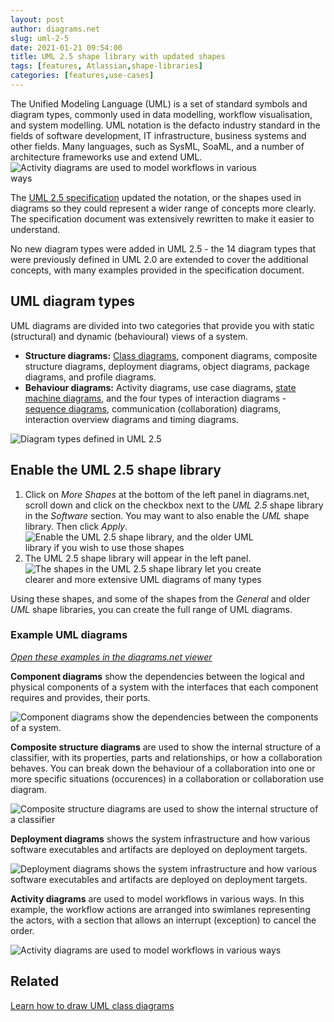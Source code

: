```yaml
---
layout: post
author: diagrams.net
slug: uml-2-5
date: 2021-01-21 09:54:00
title: UML 2.5 shape library with updated shapes
tags: [features, Atlassian,shape-libraries]
categories: [features,use-cases]
---
```


The Unified Modeling Language (UML) is a set of standard symbols and diagram types, commonly used in data modelling, workflow visualisation, and system modelling. UML notation is the defacto industry standard in the fields of software development, IT infrastructure, business systems and other fields. Many languages, such as SysML, SoaML, and a number of architecture frameworks use and extend UML.
<br /><img src="/assets/img/blog/uml-2-5-activity-diagram-example.png" style="width=100%;max-width:400px;height:auto;" alt="Activity diagrams are used to model workflows in various ways">

The [UML 2.5 specification](https://www.omg.org/spec/UML/2.5/About-UML/) updated the notation, or the shapes used in diagrams so they could represent a wider range of concepts more clearly. The specification document was extensively rewritten to make it easier to understand. 

No new diagram types were added in UML 2.5 - the 14 diagram types that were previously defined in UML 2.0 are extended to cover the additional concepts, with many examples provided in the specification document.

## UML diagram types

UML diagrams are divided into two categories that provide you with static (structural) and dynamic (behavioural) views of a system. 

* **Structure diagrams:** [Class diagrams](/blog/uml-class-diagrams.html), component diagrams, composite structure diagrams, deployment diagrams, object diagrams, package diagrams, and profile diagrams.
* **Behaviour diagrams:** Activity diagrams, use case diagrams, [state machine diagrams](/blog/uml-state-diagrams.html), and the four types of interaction diagrams - [sequence diagrams](/blog/sequence-diagrams.html), communication (collaboration) diagrams, interaction overview diagrams and timing diagrams. 

<img src="/assets/img/blog/uml-2-5-diagram-overview.png" style="max-width:100%;height:auto;" alt="Diagram types defined in UML 2.5">

## Enable the UML 2.5 shape library 

1. Click on _More Shapes_ at the bottom of the left panel in diagrams.net, scroll down and click on the checkbox next to the _UML 2.5_ shape library in the _Software_ section. You may want to also enable the _UML_ shape library. Then click _Apply_. 
<br /><img src="/assets/img/blog/uml-2-5-shape-library-enable.png" style="width=100%;max-width:400px;height:auto;" alt="Enable the UML 2.5 shape library, and the older UML library if you wish to use those shapes">
2. The UML 2.5 shape library will appear in the left panel.
<br /><img src="/assets/img/blog/uml-2-5-shape-library.png" style="width=100%;max-width:400px;height:auto;" alt="The shapes in the UML 2.5 shape library let you create clearer and more extensive UML diagrams of many types">

Using these shapes, and some of the shapes from the _General_ and older _UML_ shape libraries, you can create the full range of UML diagrams.

### Example UML diagrams

[_Open these examples in the diagrams.net viewer_](https://viewer.diagrams.net/?highlight=0000ff&edit=_blank&layers=1&nav=1&page-id=BWYmpNyX3byH1yJVbZbf&title=uml-2-5-examples#R%3Cmxfile%20pages%3D%225%22%3E%3Cdiagram%20id%3D%224MgxAiT06_KZMxbBPTQe%22%20name%3D%22UML%202.5%20overview%22%3E7Zxbd5s4EIB%2FTR57Dheb2I%2BNm7Tb03SzTbLd7psAYZSAxEryrb9%2BJSQwNzu4DZg4ebIZhIQ0n0YzI9ln9ixef6QgCa%2BJD6Mzy%2FDXZ%2FaHM8syDfNcfEjJRknGE0cJ5hT5utBWcIt%2BwuxJLV0gH7JSQU5IxFFSFnoEY%2BjxkgxQSlblYgGJyq0mYA5rglsPRHXpd%2BTzUEtNZ7q98Qmieaibnli6wzHICuuesBD4ZFUQ2Zdn9owSwtW3eD2DkRy8bFzUc1c77uYvRiHmbR74Fn%2BLPz8s72IQXvhf8WIV4MW7kaplCaKF7rB%2BWb7JRgD6YkD0JaE8JHOCQXS5lV5QssA%2BlM0Y4mpb5gshiRCaQvgAOd9o7YIFJ0IU8jjSdyH230tdiUtMMFSSKxRFusp6V3XvGVlQD%2B7pX4YMoHPI95SzVTnZ10IDeiA%2FQhJDTjeiAIUR4GhZhgNoxuZ5Of2o6BTYFAokBGHOCjXfSIEosM4mx1jVqCeLOSqpVHxRNWZXhVfbilK1H4CA84ZAWm78ehEwGxBwIjFYF674Mpdf7q%2B%2FSCuOwJyCmGW3RWt5iRo1Wyakglch4vA2AamuVmKxKOs%2FEKqekYjQ9FnbH8OJPxJyxil5hIU7E8u1HWcfEUtIOVzv1aG%2Ba5XHOrPUq6Khz4Rhwcg7xm6tFzR1uCImJz4X7ZZz8XwQc9GqzEXL7mMuGm8MpOWmr5gB640BNRDmMCEYVVztw8p3BM34DRo1EKNBQmNrb6NbCN48CD0Qw3QhRmYPlsB6cyE0BMP0IfqB4M2H0AMxTB9ibPQAgd3AQCWwv%2BV04fEFhb2G9wBOAq8pvHe8CXSDTsJ706zH9%2BNew3vr1NOt47Zzchj51skxgjvr1BOurSEYRsb1OBCcup%2FeGoJh%2BOlVCHoJ1mzjlep8GG75USZ%2BU5Km4pFdwBAskRjsPj2yIICO1%2BiR%2BedT19gLRnuPzBmcS3a%2BUx8%2BWm5HuqKiWQQY26qnWTtKhrYCI6%2BH5t73hnEonjc8WSMUdc7kDBJdl9oHnFPkLriUGwD74ikQSz1ilyWqSlE0nygEs1Cei7AMF%2FIVhDi%2Fn9eevyeq9Y1WJaJUaQwqtD3BVxnGIfj%2FllGHLcvMlmA77wq26dOT%2FwZ4j%2FJISiu2ChzVcMvAmgtFJAjPc4RyunyYCMsPsYd2kfHiNG4bQ1N5toOxT%2Bd%2Fug%2Fy6NKBKq9p%2FAZQjkCU69kjcRJBLllaIrgSHyTILQIrhP31utOCQBbLMAI8kyTQQwHyZE0ohicCTtVUTLvj5p5Bmms8Ai6MDlh3hEoJQ7yqwRbgVK35zsZyNf6BOaQ4BarYVs5GuqgIFCAtmpYUvEj0i1C1JKVixCq1QAzc6DlWpAjhRzWAPuDgzH6fnugT1Yn3mQWxefmVRRfr5TW5C2f03XwN1GP7J%2B2oAIue5S8K55od7JBncVlA%2BhDT%2BGu%2B1w0lYkw7o%2F4achDrY6widJLnNskq1T%2BkkPBNopwxVvSqNP2JerP8fqLW8tfmdlXhsyfHM6Zly4khbrnM7tFTXtNTHpWBcLZmkoCvQGr3sgV116q515xdfP8RJ183%2F9ju5pO5%2Bfy3%2B6%2FQWQtzNn3h5szqD6gGa9aasQ8wicgmbg3ZHl%2FuE6C%2BJmZLUeaLIenXyWbSBbaJQvEa0E9X2SWiBOtXUsWklxgAj%2B%2Fx%2BfdCSIF3ifCF5zxeMQuGP%2Bn67qEFhCUVnwCEo%2FNhQvje42iJ%2BOZQBL8T%2BhhE8vcSpTjBK1q7GooyWeES0X3xsWAIQ7Y1iiSBygOUHuSTVDne7D7ixib5cf6wHl9eOld%2FtfHU1EZSJ1QdJyPWZcT6y56atTtruc9TE41JggDrzFnL02fBAnuKNYW%2BdNoQnsvx8TihOq82JyDaAvp0%2FuMILlo%2F1E0HlyexdgcDhaMKII18Y%2BCFwtb89iKb08NkxXV3jlOARbCtgtiO0xxH0nuHcWHLPTCrQe%2BVcX3Rm2LZZtfTP0Ebxjml6q7Y2OxjJ%2FTUD8a0p2CYJ2P6oaBpDXidFDiDpMAx%2BqCgaZfsdVIweb0UWE0UVPzBdIMCeDoJ0uNRicDa4ao5rjN%2Bpt%2BmOqNK0qvBVRtNGly1zo5KZA7KgVHgLfxvIYKszmLAPCvikTheYOSVs2IRCiBLQLoPRWFCIRM6SZNj7ibPcsSQMZWpF0pjTN0unqHYkbE9SoB4DPpGTSlXs9dAocVZ9lmFgN8LD3OwUMnONEDENOJ%2BCaXnjhh3K3wXIs8AwtQcHAhN56efNkN3KFYJoU6MUF67R7DQE1ArqhgkHtaSpscyJEfhp2pIxk1p8375aTp6vdezIKK7%2BgTNMyWcCjWuQqgORABPptEx8dNNH6ahqS5q9Rc4JevSJR3icvtnS8pN3f5llX35Pw%3D%3D%3C%2Fdiagram%3E%3Cdiagram%20id%3D%22BWYmpNyX3byH1yJVbZbf%22%20name%3D%22Component%20diagram%22%3E7Vxbc5s4FP41fnQGSVwfE6fZdiadZDad2Zl9w0bGtIBcwHGSX78CJGwBXoQBYzfOS4wsBHznnO%2FchCdoFrz9Fdnr1XfiYH8CFedtgu4nEAIFGPRfOvKej2imng%2B4keewSbuBF%2B8D8zPZ6MZzcCxMTAjxE28tDi5IGOJFIozZUUS24rQl8cWrrm0XVwZeFrZfHf3Hc5IVGwW6tfviK%2FbcFbu0CdkDBzafzJ4kXtkO2e4NoS8TNIsISfJPwdsM%2Byl4HJflx78fnuu%2B%2FfvDUudPwNv%2BsKbTfLGHNqcUjxDhMOl5aQXli7%2Fa%2FoYhxp42eecQuhHZrCXvgd3rK44S%2FFYnYHvOl91hSJUPkwAn0Tudx85SGepc7djhdidDTdfysdWe%2BJDCJtpMb9xi5R029AODpwVUugRSFKjQwekqygTdbVdegl%2FW9iL9dkvNi46tkoBe9R7Qj7KIFiIqY3oQO6MRO5WP7WNXTOwdO2g1Y7eHjAijHa9zYlh6b%2BnggMBpUEQOmKgCHajROj7WO3BIaQYOh85tSpT0KCQhFpWsBKXvuSH9vKDI4YgOpNB4lCxv2RcJSZWUrvjgpTeaneTbc%2Bzf2YtfbrbYjPgk2l2LzmWkD48QTUw20QJLaE5iRy7%2BvyURoxnsCP6gKuoI%2B3bivYruoX%2FBgWbBUYeyTj9G%2BPfGi7DzLRXKMqOLfREuSZgwiAGoE%2BKSyqoklTXxwiR7Ju1uot3XWVGEY%2B%2BDsbFSowpzkiQk4PJ%2FJrGXeKRWeR5LE3IlWvre%2Bit7hDiJyC%2FM73ECkZX9DWvLetmWtRut6kRqjHkoFkRaBxYcEChNwKkWptOSnv7JSY8rSjPpGWdFeqZREdxT5ODoZTMPvDhO2aEiR3rnGX%2BIEmyUWeA5TrpGhcaqzLfHny0Yp1DCzpGscqPzJIqZGI%2BSpaXC1n5On22P0ZB4BlkuY6ouZSkWd9TBIquCrUrSp4QfX31XJ0rmHGxVGNisErA5kBlrdX5K9%2BlV7xzvlX50k%2BzpdTtIwfKrRwsSrKkwU2Vlw%2BIp%2FIid%2BiAuW3OlbGjOB55C3wvxS0IivLfIvDy%2FvPBhV8vV0sfLdGpMczYvdB%2Bzo3sIDvqM4ZyyIZmzDZayaRJOmAewAXE2GRn%2FxEnyzsssQOEjRX1FlcesUEJpyEA1atGrgPEM71juZRebQjFqsk5FxYZe60Nf2CGJkhVxSWj7X3ajpYBoN%2BeRpGqcmUAmKEbV9iYhIo83hkOlYEwMpmTNRDI84sTXGB5xqfQXHtUrg26WU42SVeZ3ys7a6QQFzX7fm8Y838HrqLopXAeqoKRi%2BYq9KhxQQEXjRtanUkTn2PEqu5k2VTVJXeN5fKOuAV54PJNYXL%2FyBFIlZcfzrZ55oq15A00VaURFpzBv2OzoR%2BkA6EhkVahUYyJg1RQmBouJrDqozikwvl0sqNklFxIUwwOa0lip2lcA9ZRBsSXRAxoyKLZaQ%2FY5gmJLoj7RvbLaGvxSDxMYY1dWLbMZp3OqrB5Xuisk1RghcL25uOiuuJ9rRe6oipy8KfPgo0qkJ6zIAUWigT5KkIbKXTaOwT7FGTUcZ1k3Q7EclLCN7t7AOgDhQahKewsgGtsbcJH%2F6d7AkvQGXEDNdSV4Vs7AqJLDM47iS%2Bq2we6ExHtrTDZdQ1kgWusUqOISwwWzXLuurv0o1y7Py5yIjTFdO5Tos4zgrIoAk4GkwpF9lUTmct1PlepHYrPTrKE1pJTsVzXklJurDLVGQc6pNjdBt7NNTFWAynr4%2BpzVvTzXWiOQZHlOH0wHJDbYDVmeK3TwWp4T94VJRDQDbP%2Fu7PT0mobDKZ2eKVFu%2FkwJGtej5gSNRQtDN%2F4RKlc%2FYLmqcaD135tpVd1e0QS6lOTPPLQ7qnU1aqrcAMMSWa6ffBAqZcEOR5cASBSwRqn2Aa2k76jKkEWIJ1T7jMGqfXpdZnBmgV%2B2C%2Foior5C9Vo3uUaL%2BvRq%2BasC4JBRX6GA16hPdMIS0UvnykZ7fQWlzXoQjF6Hr0tdzzjMayub5sI705TmuK73jVrdBNci3%2FzMRanhjBmWilDclMZ6w69LojsgSiWQ4NiMhy4sse2d8biiNG9NVc%2BK8cxqt%2BJy3%2FDrLe1UbhTNFLfmd33Fr2hD6sKywDxdGopkwpJrH7I7S3Na1iukfMI%2BJJJosPVfoz0ifFcK73UmVVokkX%2F%2B2c5M9n0sXhY4E2emSpTZruH78T3lY4zbKBm3VfO7TzW2PVRAD4DEHrlxSrFWqYwBa3eX11XigAIGq8aqEnh1z4AOoXgQLb3sNKA%2Bdg7Ed9Rcits4srnHZdXoRbjmNHsRdFZexKwWgbKUKDXk54g4m8UFteIKpewhJ4KWwSTVMQkqvUaDTpcCqTJ1imsK1B9Nj5oCGXWMfGadxIJRLqGXKC9%2Fvsu0thdz2j1kI7%2FiaRxi4M%2FTTXz4%2Fnvx98%2Fg23r63b17%2FHoP3p4epnW5WsViZjv7UxzPdiM74LOocoeCFPXfm%2FSXezOqnm4ZUrd0SkiiwPZ3E3aWpMQrsqUWkkYpK5xKMyKvXhqDUQRCJ0M3TxPTp%2BGZYjyBs3QuidKX%2F9nE%2FPxcGCSMV%2BnPIUNljpMtxmH%2BfXCzZ9H57bcydKo%2ByXDxRfrbDzHzcNzhsWsjWYJo7R5KgUBNcqgrNWQB25MFPdz9snOuw7vfx0Zf%2FgM%3D%3C%2Fdiagram%3E%3Cdiagram%20id%3D%22fm1ENslBxvMoThCr-gxa%22%20name%3D%22Composite%20structure%20diagram%22%3E7Vtbc5s4FP41ntl9CMPFYPwYO5d2N%2B1m69nZTl86MsigBiNWyEmcX78SiKsI4BpcT5tMZoIOQsD3fefoHIlMjOX2%2BZaAyP%2BAXRhMdNV9nhhXE13XVG3G%2FnDLPrWYtpUaPIJc0akwrNALzK4U1h1yYVzpSDEOKIqqRgeHIXRoxQYIwU%2FVbhscVO8aAQ9KhpUDAtn6L3KpL6yaNS9OvIPI88WtbV288BZkncWbxD5w8VPJZFxPjCXBmKZH2%2BclDDh4GS7qtXX7%2Fq%2Brh%2F23VRCsnm%2FM%2BceXi3Swm0MuyV%2BBwJB%2B99D4q%2Fnx6o%2B58QBn7xYbNwQ3yy%2FiEvURBDuBl3hXus8AZK8d8UM2GuOMHS0YVRSgEBJm1VjbxwS9cFsgGVYUOA%2FMqjIrgTFTx332FlrN9AE8VzregZgKg0%2B32dAuiH3oioaDgwBEMVonz8p79kRKIPoICYXPJZ0I5G4h3kJK9qyLOGtOBVL7TN2i%2FVRoSs9sfklOmi2MQOjYy8cuuGIHgq4DqNMk6lZc9HX6StjFlOAHuMQB5syFOORkblAQ1EwgQF7Img4DkZO84Dgh5lKX4sQWuS4ffxFHwEGhdwc3%2FHWnheWTQICbCKaAgoKjCKOQJmiYC%2FbL8Fmqijkx2dMuWVsr2uw3U0Pmu1ojya3a7ia5i0TdUKYzW7dU25qblpk5yeCU6t3eGKCEopTKMigNPNaBD8AaBvc4RhRhTiNJ37BGyFViIXSJQ3YX5uccBMic8Qlyh6x64AnIEWd1W7HLP%2FOKP77CUIlYbaorevnHkHm2lGIEbWbMtZF4NmTXZVcxV2tx3v5OWad9THfRmtzFEDYCA0DRY3UibgJT3OKe67AUc6sh16wFUrzZxJBKXOTP%2Bf30WBI9i93%2BjZ1WdjTtZPTMuqMkdFkOKJoiGMLQveTpZGF5laIkTi5Y4uIRvAvdWlRlA4ksV9OruUkmgiCZDnnHG8RfLeFZnioPYz7GO%2BLA7qBCAfFg23hC3RyiVh0dqY9ce3nGNFfyuGqoU2NaHTF9PzHIUaL5Or8m2H9vfb5%2FD9ybv6n5582nC7tBNBbYRpxumpBRbmHH2TFaGN6Z2at0Eq2a6hK1JFMjJ5xNoT72cAiCO4wjIZFvkNK9kA%2FYUdyS3PLGPaAsnISJRVe1qoxxBENJZoclwGVRNcKm9hSV2lNUQhyqoqqWVQsgx4WlQeNOGxZvtVIHuZpe9XyroVSaNWbZA5RKjczJpdJyF1M2OLli8Hnhr1s4tQq9m3HBsN2P4NH4%2FTnrpiO5EWeNaqFkyM6ozXWZK3ssV1QlahqStfOcSdsI6ZxJrZ4zqTF0enYUXfNflK0flkwfxZa8rpDOb6erXY%2BMWSeqXW2zmnpaY9SubVGgxNA9we7OeWOolaFR1n4akfh5FxeGjodt%2Bh59ccGoefC0JpCRVxMyVbTJhPMbyTQcVGPl26LCpSflncembM%2Bu7VPNGmov%2B7S1l1x8OUnxlU5NE%2BOSnWwswIoi%2BslHFK6YxvmZJwKilvShp%2FBzBnsn0lZnVZsXvpU9hdGAlWd7N0VTINu%2BPNWB6Wgw1hYHtAaFzhtgrDv4cDBafQL80SluV%2F56jIY7o3fmg53hWzuv6kOTV21fTWj5I9%2FxubV52uyROvGS%2FNXVlqv%2BtGSKOj6aq4phGrVl0kHSqwvdUrIPe8TAF4Zi1or%2B8bIsbSoRG6WxK02H6ZkGrzxanU30mp06ejkBiGPkVALYsZPwgAFsel4BbC7p%2FNV674wCWFYEDRDANNWyKy6jDxLAdFPRq4GRGU4XvsxTe11RHh6%2B5tXfy%2FpWeWfmZbpcYkj8vFKNHTYv9Nf%2Fj6u3svy6DYyDJtOGDZK%2BOPbfOtxX58ku%2BLT5aBOqXNn32CscJTvpj14XXKOlH7pcg050K%2FmEYs0Oks8klngb8b0zmEBGWHK3I%2FzYRcAjYJv1Z%2FfPL%2BExyAc83Mc%2B%2FwCcN%2Fkla%2BiDR8TCGDvGm8QdgwCsMQHJzpy%2BTLBgULBX5RdH0EFs%2FnwRp1UQuvzGkBVgLgwdBGNFopJhTat8Db%2F72ySQqoQ2OKTZdKLLghlmo76%2BpGFosvsZjdFrAD1dr%2F77MtvqhuX9Y6389cpUP39o%2FMQilQcqtCHpq6IBdRd3q8sBvOcjineMtKQ%2FpzDBmDG2CwDJB%2Fot%2BRYIhA78vZAlihMdxQ5Ba8g1td4LzdUUmd89f%2F5zVdxYIpvZM8XsITNzEJmxZvEPGWm6V%2Fxbi3H9Pw%3D%3D%3C%2Fdiagram%3E%3Cdiagram%20id%3D%22racEinBc6kFs2ehzrxTj%22%20name%3D%22Deployment%20diagram%22%3E7Vldb%2BI4FP01PLbKBwHyWKCdkaajroRGnbeRiS%2BJp44dOabA%2FvqxHZvEkO0WqSzdzqQPjU9u7Picc33jMIhn5faTQFXxlWOggyjA20E8H0RRGIRj9U8juwZJJqMGyAXBNqgFFuRvcHdadE0w1F6g5JxKUvlgxhmDTHoYEoJv%2FLAVp%2F6oFcrhCFhkiB6jjwTLwqLhKG0vfAaSF3boSWQnXCIXbGdSFwjzTQeKbwfxTHAum7NyOwOqyXO8fCaPP7LVF4gXyfgqqB6%2FzR%2FmV01nd6fcsp%2BCACbftuuo6foZ0bXlaxDf3FQVJRmShLMFiGcQ9gFquXOsKlCqEHpDSc4UJHk1iKfItiis1HNOFWGVjs%2FWS9DNxhvKGPEUE6HEVgMooOZrzfR0xZlc2CFC1S5kSe3pkq8ZBny%2FdEBdoYyw%2FN4MNE80IgV%2FghmnXJhHjFNz6H4JpR18leo%2Fhb%2BSVTt5PWPYdjxlWf4EvAQpdirEXXWGsRkztM1Na7%2FEhRQd50UjCyJr%2BXzfdSurOrHKnqDy%2BFjlaIRKLRmVholuCylpV0ilokNzL8a1TOxSqDMfccCDwCCUla4BiX8OV%2FNZttiByxTh0jeCc1imNAMl6LTfiBjVBWhGgh79zdHnmMAc53RG7DsjPXbGMO1zRnAuZ7hV2rPGgQqA1YJqm1zIguecIXrbolPRpKflu42551oNI9xPkHJnqwNaS%2B7LStES6BRlT7npymnCONPdA8M3uhLo8StgDXJH9EzNgHu1w5O1U2uPyOCFuIktWUjk8FJ%2Ftpporl50ggCqFtZnvzi9uayTSyT8ouCVzvefbb6%2FdXaXBGPjuPea4Imf4GHP2h9OejL8bEt%2FerGl%2F3f2wTB6bz4Iw5OMgKGifFdqWpRWFWRvszbMoc4EqfSL3%2FVWyf2b2uNwmdhvMS5nj%2FER7x%2B4qIfR%2F7Kqu8e%2BUA6bVf1PBpur8ejdZXDy72%2FybkPOuNTcbgoiYaF20hrbCFT5Ii33qfuwlpQwty%2FHSDw96P231JMPrgOz%2FW5WgdE5OQ%2FGB0V1fMx5ckx5dDbK%2B16zPxTlSZp6lKejCzPe9zr7sRgfTw5M%2Ft9R%2Fld4B%2BFVtkm334shXuy%2BpMPJVd8HgoPCMO8WGkxQLlBZD%2FQTHReHulAlX1XeArRqu1pCaT70ZlqmTK6FxgkzWLMXUT3NdJNhzUKB9CBEd9%2FUN9Aw1zcAyorOfdevqEN%2B4bBvJt0qY6HX16s%2Bu%2FlvUt3PnNG5bJT65SnuKU9J%2F5emk22kmu03cHOt80tCfPsL%3C%2Fdiagram%3E%3Cdiagram%20id%3D%226cCUlt0ypY7jx5EE6FQa%22%20name%3D%22Activity%20diagram%22%3E7Vxbc6M2FP41nmkfkjFgLn7MZS%2BdZmcz6512%2B5SRQTbqYkSFHDv99ZVAsgEpWCTGJt11Z7ogJAHnO9%2B5SWTk3Ky2HwjI4k84gsnIHkfbkXM7sm1rbPnsH97yVLa4gVc2LAmKRKd9wwz9C%2BVI0bpGEcxrHSnGCUVZvTHEaQpDWmsDhOBNvdsCJ%2FW7ZmAJlYZZCBK19U8U0Vi0Wt50f%2BEjRMtY3DqwxQuvgOws3iSPQYQ3lSbn3ci5IRjT8mi1vYEJF56Uyx83F9n99OuaLILfl2j7ZbPJvYtysvddhuxegcCUHndqu5z6ESRrIa%2BrkGKSizemT1KM%2BQatEpCys%2BuYrhLWaLHDMEZJdAee8Jo%2FV05B%2BF2eXROYM2W4lw9tNZo%2BAa5iYz4fJuhfnFKQiAY2D6FCk%2Bx6jxm%2Fhei2iRGFswyEvN%2BGaS9re4SEIgb%2BVYKWKWteoSjir3BtKEIhaj4N3FYUSIj0A8QrSMkT6yKuOkI5BDukrmz2qhZMRVtc0TJX0gMI9V7uZt5DyA4Eih0QdRRER7aXcEAi9MgOl%2FzwM4kgB7m8wO5TuWYIfQtIAp8FSpIbnGBSTOMsFgs7DIuRBH%2BHlSuRN%2FdczxwkuytIOlR8DSq23xcqEw0qDTFXZAuE9oZMDpBo1JpiruwEr9MIRnLQPMfJmsIrEgpYitbdWQFSBPJ4N2LB0KrAUP40wE35fzrgpsXPHDinK3DTOrssFcdJoMHR6g1Hz4RdX2AI0SMccbUrL87Jnl16zimTYE5RQ4b2rTpWTXV65XZnFbHGk4aOuIqSeJ6qI5O%2BVCRQ4IERi0jEKSY0xkucguTdvrUCx7iAXva5wxytAo2%2FIaVPAg%2BwprhujbtJN8drEsKWfiI2YiZ%2BCVstsfCX%2FA1bwSIwAZRzohbeaURfDL0iBDxVOmQYpTSvzHzPGyr23XJrOuC79Uio0d33xy3d2UF5f%2F1gz6%2Ffy2p68lJoYlRDl3YSebl6TQ97EhLj1XydD4qm9nisF1uFpo7GlDt90VTev02Qb4%2B4niFxp8fm7euwsBQs3qNimPCCr%2FB3uwzg%2F%2BPyHLsZFmlcnoZLvbk8S00jR66MYMYgDGFGmRzd23MwLAFzmFyztHFZTCWBSnHaIS88tuO0TB2ngPxifGlZcpCAfWfCujnXvUeTXfBikcNenJWly0afJ7Pw86zZvebawlogQewhOLMr%2BnG%2Fb23Sclz8FFq%2BCG1zRk6sOiMDlZCuysegNz4apJtvz7dJ9T9MLmdY3s1V0LgnkItFmyHmMcpWUASPP73enmP%2BYa%2BnKwb05%2FV0xYC3zzLHlGXusVl2IPd7hXP6%2BI1Os%2BsPWzzPwTq7%2B7aerewLd3jRCEyjK77mwamdgDxHYdlYRMP9wO2rcGulNRmWTfV%2FjMDCG1hgEXQzeUI6g7NxrqmN8wel9baaJ2sqxzcJzn8Wn08Sk%2FiTRjHw3Jm45OObjUnafM%2B5ytFqDbi5LiWNsJyifKPeasC2QVrNpkFZDuu45DHI%2BHUWUswooNDYzVWv9EWmoLmWfu4SsW2QRg%2FNtdmmSbI9rCTZVpPkz6J%2BGII0LDYlEfjPGuatibFU8NV2ybczXaJ0gYsjFF4SNJ%2FjdIZWWWHkUkzDmI0pF8aLM1vAaJ5e8yV06acm8lw8mc5VBSEsXNWCkfOj6JNnIETp8ovQ6ErTHVxQObPCx3ngTtw%2B%2BegEDT6qdLR0uyj6c27e2%2FJl%2BpfQJFxvgqC6jEuNPSVXf5jgUzL69PxsBp8afp429jRIDpv2OYEgfViBLGPW7hImMGRSTFH4wO32wyLBm4dS%2FfskpGkyaJsmg1UD6b1yjUZGnJO6Lb7wGig%2BE3EqEwXjAxMdb%2FtCWyjfbkVmMcp%2BGANyvuzVcwe2jmyrm1uuwpDJmzLzoNqS4%2BxLjVwYRNoIK7DnjneKfanSgPuqBdfuU7XsvhCQuVQFgRlLFvmw9BEjZkhfQ6C%2BVqWOCOG0M4YNyzxRMdRtAO%2BNQ45RjfCq2JPxujgtA0%2FlOuXbMLTnVJLm2qVGSU6aSTlqmfBmnVM2O%2BnLzEKLAeDrxD%2F1fAec0Mw60%2FObWaOvNITlHSRF%2BzLlx1MTp7OeTOyBsVQNln97xguzN6SdYDsQkrLfUWrAnTFoFp0urOl5Y1KnfZvAqVc4ZUp9KKt1TNdMnGGVmdQysCr%2B3cpGL0v03VW2YTXUJKqvVQtthq269tl6vkI82NPvpq5bcN1XlRU9HZC5tsb2oMy1wZaUAZWrTQ2JpjrWpnYDMSPOWZYK4BbRb3z4pS3O%2FirOPMsR57fyo%2Bfi5KlyUtl6dNvBw5rCaLytT9qlvtfQ3aBevTYsaHb9NGwi82FZ45o0vpJv9m%2FuMu3YX37n9Fx%2FZ9ws2tf61z8%2BO9Z%2BAccfUgxjHMIYq%2BzRt328zvYM%2BQtQY%2BEbb7Y%2F%2Bha5F%2FHctRu8ctp56DXWQbr2t9xT8HbaEqwNRE%2FGpiQ92wZibbjiKJI9RXxwtO3dGnjaorKD6HiDsqAyRNeUx1Cz2jXfl7TZgyHKnzJCYEnAqlL22vViJoRvKGL%2Fn8NS0BRRxBwgr7QxxmMuVVHxzC%2FZydcY8THcRbI8AvDjYjjiFRayziiaJ%2FwS2N%2BewCWbkR38kuME8YmXBPIL892%2B%2FyJNYVkKG8eftyzGsLusaYJS%2BOtla80PPVvBE2WgWp1WkwpXkzjRZF450iWIdWYY6nDnv7XT2HXpahK%2BQJdqv6CMy073f9ipNOf7P4%2FlvPsP%3C%2Fdiagram%3E%3C%2Fmxfile%3E)

**Component diagrams** show the dependencies between the logical and physical components of a system with the interfaces that each component requires and provides, their ports.

<img src="/assets/img/blog/uml-2-5-component-diagram-example.png" style="width=100%;max-width:500px;height:auto;" alt="Component diagrams show the dependencies between the components of a system.">

**Composite structure diagrams** are used to show the internal structure of a classifier, with its properties, parts and relationships, or how a collaboration behaves. You can break down the behaviour of a collaboration into one or more specific situations (occurences) in a collaboration or collaboration use diagram.

<img src="/assets/img/blog/uml-2-5-composite-structure-diagram-example.png" style="width=100%;max-width:500px;height:auto;" alt="Composite structure diagrams are used to show the internal structure of a classifier">

**Deployment diagrams** shows the system infrastructure and how various software executables and artifacts are deployed on deployment targets.

<img src="/assets/img/blog/uml-2-5-deployment-diagram-example.png" style="width=100%;max-width:500px;height:auto;" alt="Deployment diagrams shows the system infrastructure and how various software executables and artifacts are deployed on deployment targets.">

**Activity diagrams** are used to model workflows in various ways. In this example, the workflow actions are arranged into swimlanes representing the actors, with a section that allows an interrupt (exception) to cancel the order.

<img src="/assets/img/blog/uml-2-5-activity-diagram-example.png" style="width=100%;max-width:500px;height:auto;" alt="Activity diagrams are used to model workflows in various ways">

## Related

[Learn how to draw UML class diagrams](/blog/uml-class-diagrams.html)